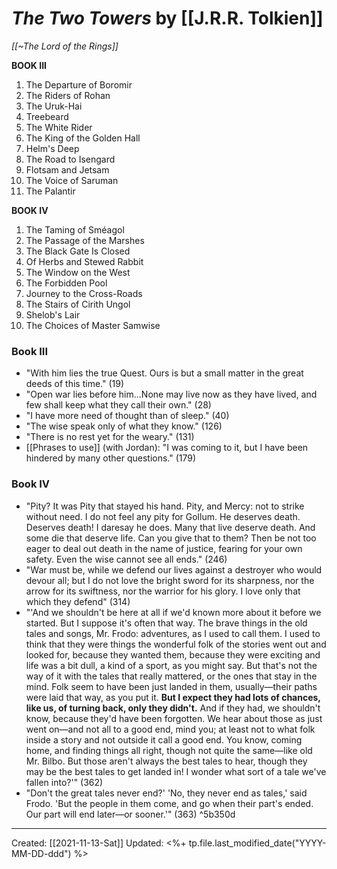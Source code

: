 
# *The Two Towers* by [[J.R.R. Tolkien]]
*[[~The Lord of the Rings]]*

**BOOK III**

1. The Departure of Boromir
2. The Riders of Rohan
3. The Uruk-Hai
4. Treebeard
5. The White Rider
6. The King of the Golden Hall
7. Helm's Deep
8. The Road to Isengard
9. Flotsam and Jetsam
10. The Voice of Saruman
11. The Palantir


**BOOK IV**

1. The Taming of Sméagol
2. The Passage of the Marshes
3. The Black Gate Is Closed
4. Of Herbs and Stewed Rabbit
5. The Window on the West
6. The Forbidden Pool
7. Journey to the Cross-Roads
8. The Stairs of Cirith Ungol
9. Shelob's Lair
10. The Choices of Master Samwise



### Book III
- "With him lies the true Quest. Ours is but a small matter in the great deeds of this time." (19)
- "Open war lies before him...None may live now as they have lived, and few shall keep what they call their own." (28)
- "I have more need of thought than of sleep." (40)
- "The wise speak only of what they know." (126)
- "There is no rest yet for the weary." (131)
- [[Phrases to use]] (with Jordan): "I was coming to it, but I have been hindered by many other questions." (179)

### Book IV
- "Pity? It was Pity that stayed his hand. Pity, and Mercy: not to strike without need. I do not feel any pity for Gollum. He deserves death. Deserves death! I daresay he does. Many that live deserve death. And some die that deserve life. Can you give that to them? Then be not too eager to deal out death in the name of justice, fearing for your own safety. Even the wise cannot see all ends." (246)
- "War must be, while we defend our lives against a destroyer who would devour all; but I do not love the bright sword for its sharpness, nor the arrow for its swiftness, nor the warrior for his glory. I love only that which they defend" (314)
- "'And we shouldn't be here at all if we'd known more about it before we started. But I suppose it's often that way. The brave things in the old tales and songs, Mr. Frodo: adventures, as I used to call them. I used to think that they were things the wonderful folk of the stories went out and looked for, because they wanted them, because they were exciting and life was a bit dull, a kind of a sport, as you might say. But that's not the way of it with the tales that really mattered, or the ones that stay in the mind. Folk seem to have been just landed in them, usually—their paths were laid that way, as you put it. **But I expect they had lots of chances, like us, of turning back, only they didn't.** And if they had, we shouldn't know, because they'd have been forgotten. We hear about those as just went on—and not all to a good end, mind you; at least not to what folk inside a story and not outside it call a good end. You know, coming home, and finding things all right, though not quite the same—like old Mr. Bilbo. But those aren't always the best tales to hear, though they may be the best tales to get landed in! I wonder what sort of a tale we've fallen into?'" (362)
- "Don't the great tales never end?' 'No, they never end as tales,' said Frodo. 'But the people in them come, and go when their part's ended. Our part will end later—or sooner.'" (363) ^5b350d

---
Created: [[2021-11-13-Sat]]
Updated: <%+ tp.file.last_modified_date("YYYY-MM-DD-ddd") %>
